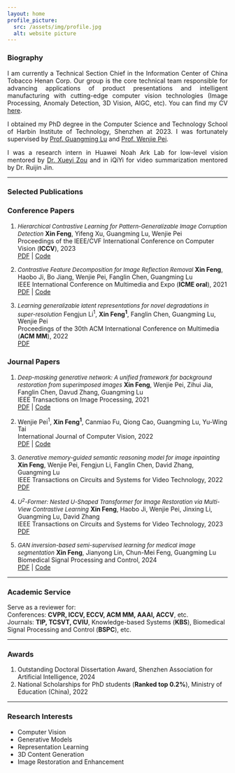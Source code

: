 ```yaml
---
layout: home
profile_picture:
  src: /assets/img/profile.jpg
  alt: website picture
---
```


### **Biography**

<p style="text-align:justify;">
I am currently a Technical Section Chief in the Information Center of China Tobacco Henan Corp. Our group is the core technical team responsible for advancing applications of product presentations and intelligent manufacturing with cutting-edge computer vision technologies (Image Processing, Anomaly Detection, 3D Vision, AIGC, etc). You can find my CV <a href="https://funkdub.github.io/fengx.github.io/assets/cv.pdf">here</a>.
</p>

<p style="text-align:justify;">
I obtained my PhD degree in the Computer Science and Technology School of Harbin Institute of Technology, Shenzhen at 2023. I was fortunately supervised by <a href="https://scholar.google.com/citations?user=fhwB7UwAAAAJ&hl=zh-CN">Prof. Guangming Lu</a> and <a href="https://wenjiepei.github.io/">Prof. Wenjie Pei</a>.
</p>

<p style="text-align:justify;">
I was a research intern in Huawei Noah Ark Lab for low-level vision mentored by <a href="https://scholar.google.com.hk/citations?user=0ua28KoAAAAJ&hl=zh-CN">Dr. Xueyi Zou</a> and in iQiYi for video summarization mentored by Dr. Ruijin Jin.
</p>

---

### **Selected Publications**

### Conference Papers
1. <font size="2"><em>Hierarchical Contrastive Learning for Pattern-Generalizable Image Corruption Detection</em></font>
   **Xin Feng**, Yifeng Xu, Guangming Lu, Wenjie Pei <br> 
   Proceedings of the IEEE/CVF International Conference on Computer Vision (**ICCV**), 2023 <br>
   [PDF](https://openaccess.thecvf.com/content/ICCV2023/html/Feng_Hierarchical_Contrastive_Learning_for_Pattern-Generalizable_Image_Corruption_Detection_ICCV_2023_paper.html) | [Code](https://github.com/xyfJASON/HCL)  

2. <font size="2"><em>Contrastive Feature Decomposition for Image Reflection Removal</em></font>
   **Xin Feng**, Haobo Ji, Bo Jiang, Wenjie Pei, Fanglin Chen, Guangming Lu <br> 
   IEEE International Conference on Multimedia and Expo (**ICME oral**), 2021 <br>
   [PDF](https://ieeexplore.ieee.org/abstract/document/9428089) | [Code](https://github.com/funkdub/Contrastive-Feature-Decomposition-for-Image-Reflection-Removal)

3. <font size="2"><em>Learning generalizable latent representations for novel degradations in super-resolution</em></font>
   Fengjun Li<sup>1</sup>, **Xin Feng**<sup>**1**</sup>, Fanglin Chen, Guangming Lu, Wenjie Pei <br> 
   Proceedings of the 30th ACM International Conference on Multimedia (**ACM MM**), 2022 <br>
   [PDF](https://dl.acm.org/doi/10.1145/3503161.3548276)

### Journal Papers
1. <font size="2"><em>Deep-masking generative network: A unified framework for background restoration from superimposed images</em></font>
   **Xin Feng**, Wenjie Pei, Zihui Jia, Fanglin Chen, Davud Zhang, Guangming Lu <br> 
   IEEE Transactions on Image Processing, 2021 <br>
   [PDF](https://ieeexplore.ieee.org/abstract/document/9424463) | [Code](https://github.com/funkdub/DMGN-Deep-Masking-Generative-Network-TIP2021)
   
2. <font size="2"><em></em></font>
   Wenjie Pei<sup>1</sup>, **Xin Feng**<sup>**1**</sup>, Canmiao Fu, Qiong Cao, Guangming Lu, Yu-Wing Tai <br> 
   International Journal of Computer Vision, 2022 <br>
   [PDF](https://link.springer.com/article/10.1007/s11263-022-01648-y) | [Code](https://github.com/F-Frida/NRNM)
   
3. <font size="2"><em>Generative memory-guided semantic reasoning model for image inpainting</em></font>
   **Xin Feng**, Wenjie Pei, Fengjun Li, Fanglin Chen, David Zhang, Guangming Lu <br> 
   IEEE Transactions on Circuits and Systems for Video Technology, 2022 <br>
   [PDF](https://ieeexplore.ieee.org/abstract/document/9813740)
   
4. <font size="2"><em>U<sup>2</sup>-Former: Nested U-Shaped Transformer for Image Restoration via Multi-View Contrastive Learning</em></font>
   **Xin Feng**, Haobo Ji, Wenjie Pei, Jinxing Li, Guangming Lu, David Zhang <br> 
   IEEE Transactions on Circuits and Systems for Video Technology, 2023 <br>
   [PDF](https://ieeexplore.ieee.org/abstract/document/10155416)
   
5. <font size="2"><em>GAN inversion-based semi-supervised learning for medical image segmentation</em></font>
   **Xin Feng**, Jianyong Lin, Chun-Mei Feng, Guangming Lu <br> 
   Biomedical Signal Processing and Control, 2024 <br>
   [PDF](https://www.sciencedirect.com/science/article/abs/pii/S1746809423009692) | [Code](https://github.com/funkdub/InvSSL)

---

### **Academic Service**
Serve as a reviewer for:<br>
  Conferences: **CVPR, ICCV, ECCV, ACM MM, AAAI, ACCV**, etc.<br>
  Journals: **TIP, TCSVT, CVIU**, Knowledge-based Systems (**KBS**), Biomedical Signal Processing and Control (**BSPC**), etc.<br>

---

### **Awards**
1. Outstanding Doctoral Dissertation Award, Shenzhen Association for Artificial Intelligence, 2024 <br>
2. National Scholarships for PhD students (**Ranked top 0.2%**), Ministry of Education (China), 2022

---

### **Research Interests**

- Computer Vision
- Generative Models
- Representation Learning
- 3D Content Generation
- Image Restoration and Enhancement


